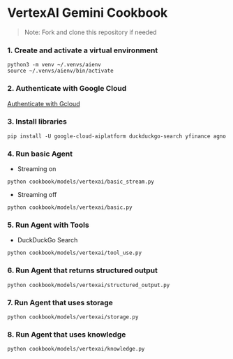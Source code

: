 # VertexAI Gemini Cookbook

> Note: Fork and clone this repository if needed

### 1. Create and activate a virtual environment

```shell
python3 -m venv ~/.venvs/aienv
source ~/.venvs/aienv/bin/activate
```

### 2. Authenticate with Google Cloud

[Authenticate with Gcloud](https://cloud.google.com/vertex-ai/generative-ai/docs/start/quickstarts/quickstart-multimodal)

### 3. Install libraries

```shell
pip install -U google-cloud-aiplatform duckduckgo-search yfinance agno
```

### 4. Run basic Agent

- Streaming on

```shell
python cookbook/models/vertexai/basic_stream.py
```

- Streaming off

```shell
python cookbook/models/vertexai/basic.py
```

### 5. Run Agent with Tools

- DuckDuckGo Search

```shell
python cookbook/models/vertexai/tool_use.py
```

### 6. Run Agent that returns structured output

```shell
python cookbook/models/vertexai/structured_output.py
```

### 7. Run Agent that uses storage

```shell
python cookbook/models/vertexai/storage.py
```

### 8. Run Agent that uses knowledge

```shell
python cookbook/models/vertexai/knowledge.py
```
